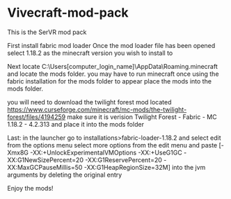 # Vivecraft-mod-pack
This is the SerVR mod pack

First install fabric mod loader 
  Once the mod loader file has been opened select 1.18.2 as the minecraft version you wish to install to

Next locate C:\Users\[computer_login_name]\AppData\Roaming\.minecraft and locate the mods folder.
  you may have to run minecraft once using the fabric installation for the mods folder to appear
  place the mods into the mods folder.

  you will need to download the twilight forest mod located https://www.curseforge.com/minecraft/mc-mods/the-twilight-forest/files/4194259 
  make sure it is verision Twilight Forest - Fabric - MC 1.18.2 - 4.2.313 and place it into the mods folder
  

Last: in the launcher go to installations>fabric-loader-1.18.2 and select edit from the options menu
  select more options from the edit menu and paste [-Xmx8G -XX:+UnlockExperimentalVMOptions -XX:+UseG1GC -XX:G1NewSizePercent=20 -XX:G1ReservePercent=20 -XX:MaxGCPauseMillis=50 -XX:G1HeapRegionSize=32M] into the jvm arguments by deleting the original entry

  Enjoy the mods!
